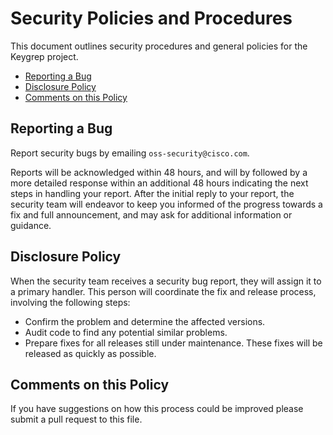 # Security Policies and Procedures

This document outlines security procedures and general policies for the
Keygrep project.

- [Reporting a Bug](#reporting-a-bug)
- [Disclosure Policy](#disclosure-policy)
- [Comments on this Policy](#comments-on-this-policy)

## Reporting a Bug

Report security bugs by emailing `oss-security@cisco.com`.

Reports will be acknowledged within 48 hours, and will by followed by a
more detailed response within an additional 48 hours indicating the next
steps in handling your report. After the initial reply to your report,
the security team will endeavor to keep you informed of the progress
towards a fix and full announcement, and may ask for additional
information or guidance.

## Disclosure Policy

When the security team receives a security bug report, they will assign it to a
primary handler. This person will coordinate the fix and release process,
involving the following steps:

- Confirm the problem and determine the affected versions.
- Audit code to find any potential similar problems.
- Prepare fixes for all releases still under maintenance. These fixes will be
  released as quickly as possible.

## Comments on this Policy

If you have suggestions on how this process could be improved please submit a
pull request to this file.
